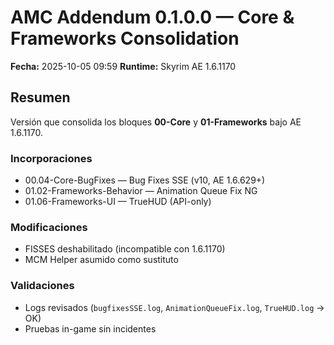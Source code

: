 # AMC Addendum 0.1.0.0 — Core & Frameworks Consolidation
**Fecha:** 2025-10-05 09:59
**Runtime:** Skyrim AE 1.6.1170

## Resumen
Versión que consolida los bloques **00-Core** y **01-Frameworks** bajo AE 1.6.1170.

### Incorporaciones
- 00.04-Core-BugFixes — Bug Fixes SSE (v10, AE 1.6.629+)
- 01.02-Frameworks-Behavior — Animation Queue Fix NG
- 01.06-Frameworks-UI — TrueHUD (API-only)

### Modificaciones
- FISSES deshabilitado (incompatible con 1.6.1170)
- MCM Helper asumido como sustituto

### Validaciones
- Logs revisados (`bugfixesSSE.log`, `AnimationQueueFix.log`, `TrueHUD.log` → OK)
- Pruebas in-game sin incidentes
